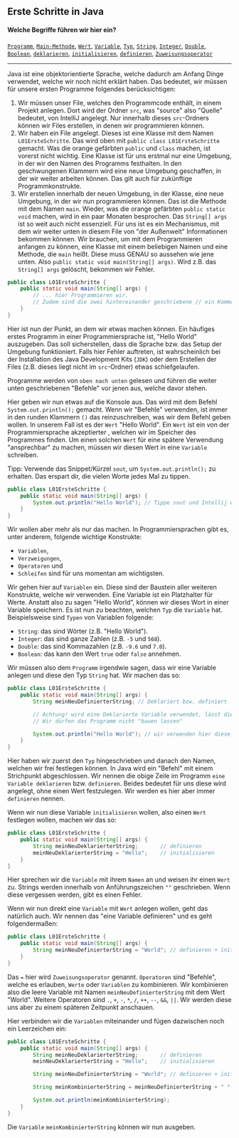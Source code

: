 ## Erste Schritte in Java

#### Welche Begriffe führen wir hier ein?
[`Programm`](glossar.md#programm), [`Main-Methode`](glossar.md#main-methode), [`Wert`](glossar.md#wert), [`Variable`](glossar.md#Variable), [`Typ`](glossar.md#Typ), [`String`](glossar.md#String), [`Integer`](glossar.md#integer), [`Double`](glossar.md#double), [`Boolean`](glossar.md#boolean), [`deklarieren`](glossar.md#deklarieren), [`initialisieren`](glossar.md#initialisieren), [`definieren`](glossar.md#definieren), [`Zuweisungsoperator`](glossar.md#Zuweisungsoperator)

---

Java ist eine objektorientierte Sprache, welche dadurch am Anfang Dinge verwendet, welche wir noch nicht erklärt haben.
Das bedeutet, wir müssen für unsere ersten Programme folgendes berücksichtigen:

1. Wir müssen unser File, welches den Programmcode enthält, in einem Projekt anlegen.
   Dort wird der Ordner `src`, was "source" also "Quelle" bedeutet, von IntelliJ angelegt.
   Nur innerhalb dieses `src`-Ordners können wir Files erstellen, in denen wir programmieren können.
2. Wir haben ein File angelegt. Dieses ist eine Klasse mit dem Namen `L01ErsteSchritte`.
   Das wird oben mit `public class L01ErsteSchritte` gemacht. Was die orange gefärbten `public` und `class` machen, ist vorerst nicht wichtig.
   Eine Klasse ist für uns erstmal nur eine Umgebung, in der wir den Namen des Programms festhalten.
   In den geschwungenen Klammern wird eine neue Umgebung geschaffen, in der wir weiter arbeiten können. Das gilt auch für zukünftige Programmkonstrukte.
3. Wir erstellen innerhalb der neuen Umgebung, in der Klasse, eine neue Umgebung, in der wir nun programmieren können.
   Das ist die Methode mit dem Namen `main`. Wieder, was die orange gefärbten `public static void` machen, wird in ein paar Monaten besprochen.
   Das `String[] args` ist so weit auch nicht essenziell. Für uns ist es ein Mechanismus, mit dem wir weiter unten in diesem File von "der Außenwelt" Informationen bekommen können.
   Wir brauchen, um mit dem Programmieren anfangen zu können, eine Klasse mit einem beliebigen Namen und eine Methode, die `main` heißt.
   Diese muss GENAU so aussehen wie jene unten. Also `public static void main(String[] args)`. Wird z.B. das `String[] args` gelöscht, bekommen wir Fehler.

```java
public class L01ErsteSchritte {
    public static void main(String[] args) {
        // ... hier Programmieren wir. 
        // Zudem sind die zwei hintereinander geschriebene // ein Kommentar, welches keinen Programmcode darstellt.
    }
}
```

Hier ist nun der Punkt, an dem wir etwas machen können.
Ein häufiges erstes Programm in einer Programmiersprache ist, "Hello World" auszugeben.
Das soll sicherstellen, dass die Sprache bzw. das Setup der Umgebung funktioniert.
Falls hier Fehler auftreten, ist wahrscheinlich bei der Installation des Java Development Kits (`JDK`) oder dem Erstellen der Files (z.B. dieses liegt nicht im `src`-Ordner) etwas schiefgelaufen.

Programme werden von `oben nach unten` gelesen und führen die weiter unten geschriebenen "Befehle" vor jenen aus, welche davor stehen.

Hier geben wir nun etwas auf die Konsole aus. Das wird mit dem Befehl `System.out.println();` gemacht.
Wenn wir "Befehle" verwenden, ist immer in den runden Klammern `()` das reinzuschreiben, was wir dem Befehl geben wollen.
In unserem Fall ist es der `Wert` "Hello World". Ein `Wert` ist ein von der Programmiersprache akzeptierter , welchen wir im Speicher des Programmes finden. Um einen solchen `Wert` für eine spätere Verwendung "ansprechbar" zu machen, müssen wir diesen Wert in eine `Variable` schreiben. 

Tipp: Verwende das Snippet/Kürzel `sout`, um `System.out.println();` zu erhalten. Das erspart dir, die vielen Worte jedes Mal zu tippen.

```java
public class L01ErsteSchritte {
    public static void main(String[] args) {
        System.out.println("Hello World"); // Tippe sout und Intellij wird es dir in System.out.println(); umwandeln.
    }
}
```

Wir wollen aber mehr als nur das machen. In Programmiersprachen gibt es, unter anderem, folgende wichtige Konstrukte:

* `Variablen`, 
* `Verzweigungen`, 
* `Operatoren` und 
* `Schleifen` sind für uns momentan am wichtigsten.

Wir gehen hier auf `Variablen` ein. Diese sind der Baustein aller weiteren Konstrukte, welche wir verwenden.
Eine Variable ist ein Platzhalter für Werte. Anstatt also zu sagen "Hello World", können wir dieses Wort in einer Variable speichern.
Es ist nun zu beachten, welchen `Typ` die `Variable` hat.
Beispielsweise sind `Typen` von Variablen folgende:

- `String`: das sind Wörter (z.B. "Hello World").
- `Integer`: das sind ganze Zahlen (z.B. `-5` und `568`).
- `Double`: das sind Kommazahlen (z.B. `-9.6` und `7.0`).
- `Boolean`: das kann den Wert `true` oder `false` annehmen.

Wir müssen also dem `Programm` irgendwie sagen, dass wir eine Variable anlegen und diese den Typ `String` hat.
Wir machen das so:

```java
public class L01ErsteSchritte {
    public static void main(String[] args) {
        String meinNeuDefinierterString; // Deklariert bzw. definiert

        // Achtung! wird eine Deklarierte Variable verwendet, lässt dies der Compiler nicht zu. 
        // Wir dürfen das Programm nicht "bauen lassen"

        System.out.println("Hello World"); // wir verwenden hier diese Variable, ohne dieser einen Wert zugewiesen zu haben.
    }
}
```

Hier haben wir zuerst den `Typ` hingeschrieben und danach den Namen, welchen wir frei festlegen können.
In Java wird ein "Befehl" mit einem Strichpunkt abgeschlossen.
Wir nennen die obige Zeile im Programm `eine Variable deklarieren` bzw. `definieren`. Beides bedeutet für uns diese wird angelegt, ohne einen Wert festzulegen. Wir werden es hier aber immer `definieren` nennen.

Wenn wir nun diese Variable `initialisieren` wollen, also einen `Wert` festlegen wollen, machen wir das so:

```java
public class L01ErsteSchritte {
    public static void main(String[] args) {
        String meinNeuDeklarierterString;       // definieren
        meinNeuDeklarierterString = "Hello";    // initialisieren
    }
}
```

Hier sprechen wir die `Variable` mit ihrem `Namen` an und weisen ihr einen `Wert` zu.
Strings werden innerhalb von Anführungszeichen `""` geschrieben. Wenn diese vergessen werden, gibt es einen Fehler.

Wenn wir nun direkt eine `Variable` mit `Wert` anlegen wollen, geht das natürlich auch.
Wir nennen das "eine Variable definieren" und es geht folgendermaßen:

```java
public class L01ErsteSchritte {
    public static void main(String[] args) {
        String meinNeuDefinierterString = "World"; // definieren + initialisieren
    }
}
```

Das `=` hier wird `Zuweisungsoperator` genannt. `Operatoren` sind "Befehle", welche es erlauben, `Werte` oder `Variablen` zu kombinieren.
Wir kombinieren also die leere Variable mit Namen `meinNeuDefinierterString` mit dem Wert "World".
Weitere Operatoren sind `.`, `+`, `-`, `*`, `/`, `++`, `--`, `&&`, `||`.
Wir werden diese uns aber zu einem späteren Zeitpunkt anschauen.

Hier verbinden wir die `Variablen` miteinander und fügen dazwischen noch ein Leerzeichen ein:

```java
public class L01ErsteSchritte {
    public static void main(String[] args) {
        String meinNeuDeklarierterString;       // definieren
        meinNeuDeklarierterString = "Hello";    // initialisieren

        String meinNeuDefinierterString = "World"; // definieren + initialisieren

        String meinKombinierterString = meinNeuDefinierterString + " " + meinNeuDeklarierterString; // mit Operator verbinden

        System.out.println(meinKombinierterString);
    }
}
```

Die `Variable` `meinKombinierterString` können wir nun ausgeben.